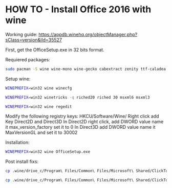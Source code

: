 # HOW TO - Install Office 2016 with wine

Working guide: https://appdb.winehq.org/objectManager.php?sClass=version&iId=35527

First, get the OfficeSetup.exe in 32 bits format.

Requiered packages:
```bash
sudo pacman -S wine wine-mono wine-gecko cabextract zenity ttf-caladea ttf-carlito samba lib32-libxinerama lib32-libxcomposite
```
Setup wine:
```bash
WINEPREFIX=win32 wine winecfg

WINEPREFIX=win32 winetricks -q riched20 riched 30 msxml6 msxml3

WINEPREFIX=win32 wine regedit
```

Modify the following registry keys:
HKCU/Software/Wine/ Right click add Key Direct2D and Direct3D
In Direct2D right click, add DWORD value name it max_version_factory set it to 0 
In Direct3D add DWORD value name it MaxVersionGL and set it to 30002

Installation:
```bash
WINEPREFIX=win32 wine OfficeSetup.exe
```

Post install fixs:
```bash
cp .wine/drive_c/Program\ Files/Common\ Files/Microsoft\ Shared/ClickToRun/* .wine/drive_c/Program\ Files/Microsoft\ Office/root/Office16/

cp .wine/drive_c/Program\ Files/Common\ Files/Microsoft\ Shared/ClickToRun/* .wine/drive_c/Program\ Files/Microsoft\ Office/root/Client/

```
